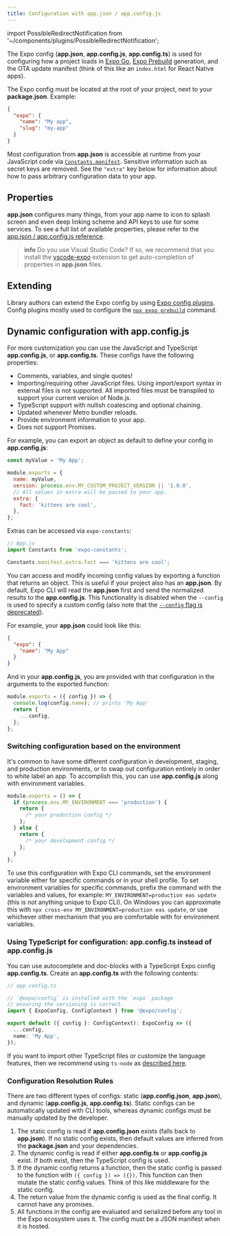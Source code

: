 ```yaml
---
title: Configuration with app.json / app.config.js
---
```


import PossibleRedirectNotification from '~/components/plugins/PossibleRedirectNotification';

<PossibleRedirectNotification newUrl="/versions/latest/config/app/" />

The Expo config (**app.json**, **app.config.js**, **app.config.ts**) is used for configuring how a project loads in [Expo Go](https://expo.dev/expo-go), [Expo Prebuild](/workflow/prebuild) generation, and the OTA update manifest (think of this like an `index.html` for React Native apps).

The Expo config must be located at the root of your project, next to your **package.json**. Example:

```json
{
  "expo": {
    "name": "My app",
    "slug": "my-app"
  }
}
```

Most configuration from **app.json** is accessible at runtime from your JavaScript code via [`Constants.manifest`](/versions/latest/sdk/constants/#expoconstantsmanifest). Sensitive information such as secret keys are removed. See the `"extra"` key below for information about how to pass arbitrary configuration data to your app.

## Properties

**app.json** configures many things, from your app name to icon to splash screen and even deep linking scheme and API keys to use for some services. To see a full list of available properties, please refer to the [app.json / app.config.js reference](/versions/latest/config/app/).

> **info** Do you use Visual Studio Code? If so, we recommend that you install the [vscode-expo](https://marketplace.visualstudio.com/items?itemName=byCedric.vscode-expo) extension to get auto-completion of properties in **app.json** files.

## Extending

Library authors can extend the Expo config by using [Expo config plugins](/guides/config-plugins). Config plugins mostly used to configure the [`npx expo prebuild`](/workflow/prebuild.md) command.

## Dynamic configuration with app.config.js

For more customization you can use the JavaScript and TypeScript **app.config.js**, or **app.config.ts**. These configs have the following properties:

- Comments, variables, and single quotes!
- Importing/requiring other JavaScript files. Using import/export syntax in external files is not supported. All imported files must be transpiled to support your current version of Node.js.
- TypeScript support with nullish coalescing and optional chaining.
- Updated whenever Metro bundler reloads.
- Provide environment information to your app.
- Does not support Promises.

For example, you can export an object as default to define your config in **app.config.js**:

```js
const myValue = 'My App';

module.exports = {
  name: myValue,
  version: process.env.MY_CUSTOM_PROJECT_VERSION || '1.0.0',
  // All values in extra will be passed to your app.
  extra: {
    fact: 'kittens are cool',
  },
};
```

Extras can be accessed via `expo-constants`:

```ts
// App.js
import Constants from 'expo-constants';

Constants.manifest.extra.fact === 'kittens are cool';
```

You can access and modify incoming config values by exporting a function that returns an object. This is useful if your project also has an **app.json**. By default, Expo CLI will read the **app.json** first and send the normalized results to the **app.config.js**. This functionality is disabled when the `--config` is used to specify a custom config (also note that the [`--config` flag is deprecated](https://expo.fyi/config-flag-migration)).

For example, your **app.json** could look like this:

```json
{
  "expo": {
    "name": "My App"
  }
}
```

And in your **app.config.js**, you are provided with that configuration in the arguments to the exported function:

```js
module.exports = ({ config }) => {
  console.log(config.name); // prints 'My App'
  return {
    ...config,
  };
};
```

### Switching configuration based on the environment

It's common to have some different configuration in development, staging, and production environments, or to swap out configuration entirely in order to white label an app. To accomplish this, you can use **app.config.js** along with environment variables.

```js
module.exports = () => {
  if (process.env.MY_ENVIRONMENT === 'production') {
    return {
      /* your production config */
    };
  } else {
    return {
      /* your development config */
    };
  }
};
```

To use this configuration with Expo CLI commands, set the environment variable either for specific commands or in your shell profile. To set environment variables for specific commands, prefix the command with the variables and values, for example: `MY_ENVIRONMENT=production eas update` (this is not anything unique to Expo CLI). On Windows you can approximate this with `npx cross-env MY_ENVIRONMENT=production eas update`, or use whichever other mechanism that you are comfortable with for environment variables.

### Using TypeScript for configuration: app.config.ts instead of app.config.js

You can use autocomplete and doc-blocks with a TypeScript Expo config **app.config.ts**. Create an **app.config.ts** with the following contents:

```ts
// app.config.ts

// `@expo/config` is installed with the `expo` package
// ensuring the versioning is correct.
import { ExpoConfig, ConfigContext } from '@expo/config';

export default ({ config }: ConfigContext): ExpoConfig => ({
  ...config,
  name: 'My App',
});
```

If you want to import other TypeScript files or customize the language features, then we recommend using `ts-node` as [described here](/guides/typescript#appconfigjs).

### Configuration Resolution Rules

There are two different types of configs: static (**app.config.json**, **app.json**), and dynamic (**app.config.js**, **app.config.ts**). Static configs can be automatically updated with CLI tools, whereas dynamic configs must be manually updated by the developer.

1. The static config is read if **app.config.json** exists (falls back to **app.json**). If no static config exists, then default values are inferred from the **package.json** and your dependencies.
2. The dynamic config is read if either **app.config.ts** or **app.config.js** exist. If both exist, then the TypeScript config is used.
3. If the dynamic config returns a function, then the static config is passed to the function with `({ config }) => ({})`. This function can then mutate the static config values. Think of this like middleware for the static config.
4. The return value from the dynamic config is used as the final config. It cannot have any promises.
5. All functions in the config are evaluated and serialized before any tool in the Expo ecosystem uses it. The config must be a JSON manifest when it is hosted.
